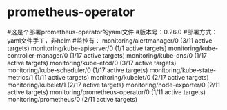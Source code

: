 # prometheus-operator

#这是个部署prometheus-operator的yaml文件
#版本号：0.26.0
#部署方式：yaml文件手工，非helm
#监控有：
        monitoring/alertmanager/0 (3/11 active targets)
        monitoring/kube-apiserver/0 (1/1 active targets)
        monitoring/kube-controller-manager/0 (1/17 active targets)
        monitoring/kube-dns/0 (1/17 active targets)
        monitoring/kube-etcd/0 (3/17 active targets)
        monitoring/kube-scheduler/0 (1/17 active targets)
        monitoring/kube-state-metrics/1 (1/11 active targets)
        monitoring/kubelet/0 (2/17 active targets)
        monitoring/kubelet/1 (2/17 active targets)
        monitoring/node-exporter/0 (2/11 active targets)
        monitoring/prometheus-operator/0 (1/11 active targets)
        monitoring/prometheus/0 (2/11 active targets)
